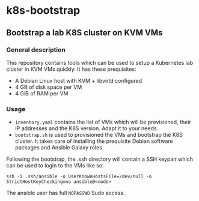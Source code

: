 # k8s-bootstrap
## Bootstrap a lab K8S cluster on KVM VMs
### General description
This repository contains tools which can be used to setup a Kubernetes lab cluster in KVM VMs quickly.
It has these prequisites:

- A Debian Linux host with KVM + libvirtd configured
- 4 GB of disk space per VM
- 4 GiB of RAM per VM

### Usage
- `inventory.yaml` contains the list of VMs which will be provisioned, their IP addresses and the K8S version. Adapt it to your needs.
- `bootstrap.sh` is used to provisioned the VMs and bootstrap the K8S cluster.
It takes care of installing the prequisite Debian software packages and Ansible Galaxy roles.

Following the bootstrap, the .ssh directory will contain a SSH keypair which can be used to login to the VMs like so:

```
ssh -i .ssh/ansible -o UserKnownHostsFile=/dev/null -o StrictHostKeyChecking=no ansible@<node>
```

The ansible user has full `NOPASSWD` Sudo access.
